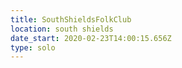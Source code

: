 ```yaml
---
title: SouthShieldsFolkClub
location: south shields
date_start: 2020-02-23T14:00:15.656Z
type: solo
---
```


